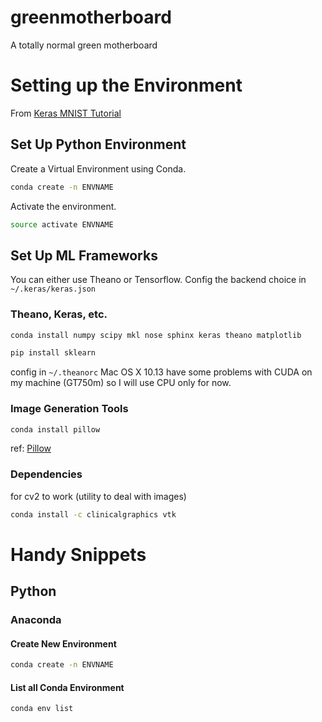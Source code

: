 # greenmotherboard
A totally normal green motherboard


# Setting up the Environment

From [Keras MNIST Tutorial](https://elitedatascience.com/keras-tutorial-deep-learning-in-python)

## Set Up Python Environment

Create a Virtual Environment using Conda.
```bash
conda create -n ENVNAME
``` 

Activate the environment.
```bash
source activate ENVNAME
```


## Set Up ML Frameworks

You can either use Theano or Tensorflow. Config the backend choice in `~/.keras/keras.json`

### Theano, Keras, etc.
```bash
conda install numpy scipy mkl nose sphinx keras theano matplotlib
```

```bash
pip install sklearn
```

config in `~/.theanorc`
Mac OS X 10.13 have some problems with CUDA on my machine (GT750m) so I will use CPU only for now.

### Image Generation Tools
```bash
conda install pillow
```

ref: [Pillow](http://pillow.readthedocs.io/en/3.0.x/installation.html)

### Dependencies
for cv2 to work (utility to deal with images)
```bash
conda install -c clinicalgraphics vtk
```

# Handy Snippets

## Python

### Anaconda

#### Create New Environment
```bash
conda create -n ENVNAME
```

#### List all Conda Environment
```bash
conda env list
```

